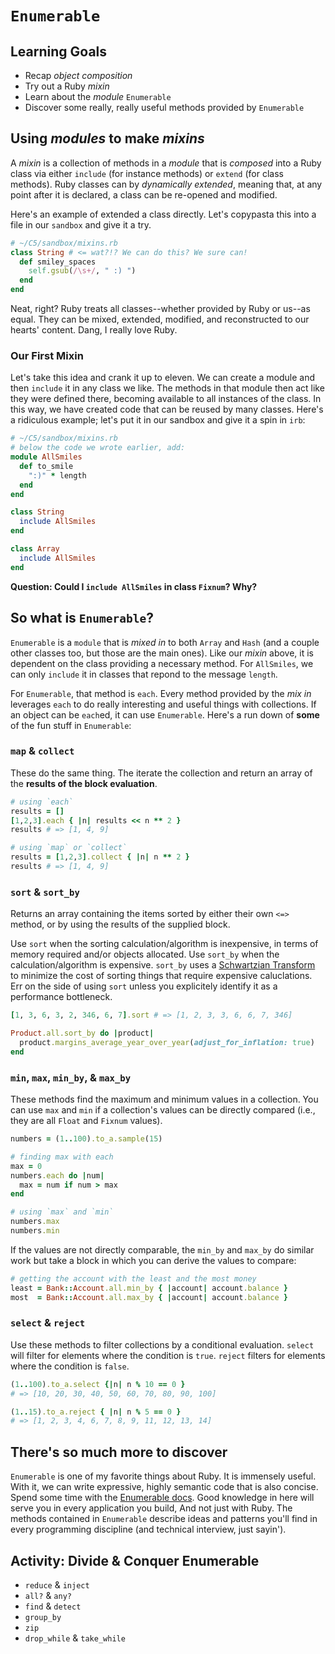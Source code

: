# `Enumerable`
## Learning Goals
- Recap _object composition_
- Try out a Ruby _mixin_
- Learn about the _module_ `Enumerable`
- Discover some really, really useful methods provided by `Enumerable`

## Using _modules_ to make _mixins_
A _mixin_ is a collection of methods in a _module_ that is _composed_ into a Ruby class via either `include` (for instance methods) or `extend` (for class methods). Ruby classes can by _dynamically extended_, meaning that, at any point after it is declared, a class can be re-opened and modified.

Here's an example of extended a class directly. Let's copypasta this into a file in our `sandbox` and give it a try.

```ruby
# ~/C5/sandbox/mixins.rb
class String # <= wat?!? We can do this? We sure can!
  def smiley_spaces
    self.gsub(/\s+/, " :) ")
  end
end
```

Neat, right? Ruby treats all classes--whether provided by Ruby or us--as equal. They can be mixed, extended, modified, and reconstructed to our hearts' content. Dang, I really love Ruby.

### Our First Mixin
Let's take this idea and crank it up to eleven. We can create a module and then `include` it in any class we like. The methods in that module then act like they were defined there, becoming available to all instances of the class. In this way, we have created code that can be reused by many classes. Here's a ridiculous example; let's put it in our sandbox and give it a spin in `irb`:

```ruby
# ~/C5/sandbox/mixins.rb
# below the code we wrote earlier, add:
module AllSmiles
  def to_smile
    ":)" * length
  end
end

class String
  include AllSmiles
end

class Array
  include AllSmiles
end
```

__Question: Could I `include AllSmiles` in class `Fixnum`? Why?__

## So what is `Enumerable`?
`Enumerable` is a `module` that is _mixed in_ to both `Array` and `Hash` (and a couple other classes too, but those are the main ones). Like our _mixin_ above, it is dependent on the class providing a necessary method. For `AllSmiles`, we can only `include` it in classes that repond to the message `length`.

For `Enumerable`, that method is `each`. Every method provided by the _mix in_ leverages `each` to do really interesting and useful things with collections. If an object can be `each`ed, it can use `Enumerable`. Here's a run down of __some__ of the fun stuff in `Enumerable`:

### `map` & `collect`
These do the same thing. The iterate the collection and return an array of the __results of the block evaluation__.

```ruby
# using `each`
results = []
[1,2,3].each { |n| results << n ** 2 }
results # => [1, 4, 9]

# using `map` or `collect`
results = [1,2,3].collect { |n| n ** 2 }
results # => [1, 4, 9]
```

### `sort` & `sort_by`
Returns an array containing the items sorted by either their own `<=>` method, or by using the results of the supplied block.

Use `sort` when the sorting calculation/algorithm is inexpensive, in terms of memory required and/or objects allocated. Use `sort_by` when the calculation/algorithm is expensive. `sort_by` uses a [Schwartzian Transform](https://en.wikipedia.org/wiki/Schwartzian_transform) to minimize the cost of sorting things that require expensive caluclations. Err on the side of using `sort` unless you explicitely identify it as a performance bottleneck.

```ruby
[1, 3, 6, 3, 2, 346, 6, 7].sort # => [1, 2, 3, 3, 6, 6, 7, 346]

Product.all.sort_by do |product|
  product.margins_average_year_over_year(adjust_for_inflation: true)
end
```

### `min`, `max`, `min_by`, & `max_by`
These methods find the maximum and minimum values in a collection. You can use `max` and `min` if a collection's values can be directly compared (i.e., they are all `Float` and `Fixnum` values).

```ruby
numbers = (1..100).to_a.sample(15)

# finding max with each
max = 0
numbers.each do |num|
  max = num if num > max
end

# using `max` and `min`
numbers.max
numbers.min
```

If the values are not directly comparable, the `min_by` and `max_by` do similar work but take a block in which you can derive the values to compare:

```ruby
# getting the account with the least and the most money
least = Bank::Account.all.min_by { |account| account.balance }
most  = Bank::Account.all.max_by { |account| account.balance }
```

### `select` & `reject`
Use these methods to filter collections by a conditional evaluation. `select` will filter for elements where the condition is `true`. `reject` filters for elements where the condition is `false`.

```ruby
(1..100).to_a.select {|n| n % 10 == 0 }
# => [10, 20, 30, 40, 50, 60, 70, 80, 90, 100]

(1..15).to_a.reject { |n| n % 5 == 0 }
# => [1, 2, 3, 4, 6, 7, 8, 9, 11, 12, 13, 14]
```

## There's so much more to discover
`Enumerable` is one of my favorite things about Ruby. It is immensely useful. With it, we can write expressive, highly semantic code that is also concise. Spend some time with the [Enumerable docs](http://ruby-doc.org/core-2.3.0/Enumerable.html). Good knowledge in here will serve you in every application you build, And not just with Ruby. The methods contained in `Enumerable` describe ideas and patterns you'll find in every programming discipline (and technical interview, just sayin').

## Activity: Divide & Conquer Enumerable
- `reduce` & `inject`
- `all?` & `any?`
- `find` & `detect`
- `group_by`
- `zip`
- `drop_while` & `take_while`
